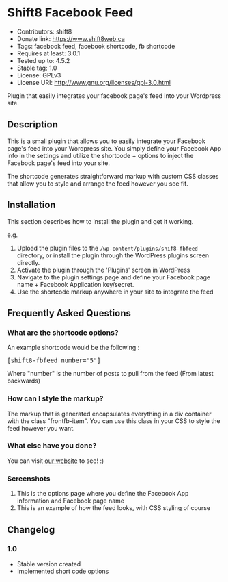 # Shift8 Facebook Feed 
* Contributors: shift8
* Donate link: https://www.shift8web.ca
* Tags: facebook feed, facebook shortcode, fb shortcode
* Requires at least: 3.0.1
* Tested up to: 4.5.2
* Stable tag: 1.0
* License: GPLv3
* License URI: http://www.gnu.org/licenses/gpl-3.0.html

Plugin that easily integrates your facebook page's feed into your Wordpress site.

## Description 

This is a small plugin that allows you to easily integrate your Facebook page's feed into your Wordpress site. You simply define your Facebook App info in the settings and utilize the shortcode + options to inject the Facebook page's feed into your site.

The shortcode generates straightforward markup with custom CSS classes that allow you to style and arrange the feed however you see fit. 

## Installation 

This section describes how to install the plugin and get it working.

e.g.

1. Upload the plugin files to the `/wp-content/plugins/shif8-fbfeed` directory, or install the plugin through the WordPress plugins screen directly.
2. Activate the plugin through the 'Plugins' screen in WordPress
3. Navigate to the plugin settings page and define your Facebook page name + Facebook Application key/secret.
3. Use the shortcode markup anywhere in your site to integrate the feed


## Frequently Asked Questions 

### What are the shortcode options? 

An example shortcode would be the following :

<pre>
[shift8-fbfeed number="5"]
</pre>

Where "number" is the number of posts to pull from the feed (From latest backwards)

### How can I style the markup? 

The markup that is generated encapsulates everything in a div container with the class "frontfb-item". You can use this class in your CSS to style the feed however you want.

### What else have you done?

You can visit [our website](https://www.shift8web.ca "Toronto Web Design") to see! :)

### Screenshots 

1. This is the options page where you define the Facebook App information and Facebook page name
2. This is an example of how the feed looks, with CSS styling of course

## Changelog 

### 1.0 
* Stable version created
* Implemented short code options 

